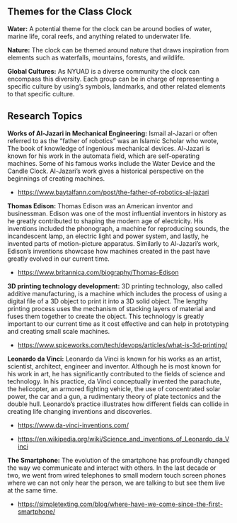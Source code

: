 ## Themes for the Class Clock
 
<b>Water:</b> A potential theme for the clock can be around bodies of water, marine life, coral reefs, and anything related to underwater life.
 
<b>Nature:</b> The clock can be themed around nature that draws inspiration from elements such as waterfalls, mountains, forests, and wildlife.
 
<b>Global Cultures:</b> As NYUAD is a diverse community the clock can encompass this diversity. Each group can be in charge of representing a specific culture by using’s symbols, landmarks, and other related elements to that specific culture. 
 
## Research Topics
 
<b>Works of Al-Jazari in Mechanical Engineering:</b> Ismail al-Jazari or often referred to as the “father of robotics” was an Islamic Scholar who wrote, The book of knowledge of ingenious mechanical devices. Al-Jazari is known for his work in the automata field, which are self-operating machines. Some of his famous works include the Water Device and the Candle Clock. Al-Jazari’s work gives a historical perspective on the beginnings of creating machines.
 
*  	https://www.baytalfann.com/post/the-father-of-robotics-al-jazari
 
<b>Thomas Edison:</b> Thomas Edison was an American inventor and businessman. Edison was one of the most influential inventors in history as he greatly contributed to shaping the modern age of electricity. His inventions included the phonograph, a machine for reproducing sounds, the incandescent lamp, an electric light and power system, and lastly, he invented parts of motion-picture apparatus. Similarly to Al-Jazari’s work, Edison’s inventions showcase how machines created in the past have greatly evolved in our current time. 
 
*  	https://www.britannica.com/biography/Thomas-Edison
 
<b>3D printing technology development:</b> 3D printing technology, also called additive manufacturing, is a machine which includes the process of using a digital file of a 3D object to print it into a 3D solid object. The lengthy printing process uses the mechanism of stacking layers of material and fuses them together to create the object. This technology is greatly important to our current time as it cost effective and can help in prototyping and creating small scale machines. 
 
*  	https://www.spiceworks.com/tech/devops/articles/what-is-3d-printing/
 
<b>Leonardo da Vinci:</b> Leonardo da Vinci is known for his works as an artist, scientist, architect, engineer and inventor. Although he is most known for his work in art, he has significantly contributed to the fields of science and technology. In his practice, da Vinci conceptually invented the parachute, the helicopter, an armored fighting vehicle, the use of concentrated solar power, the car and a gun, a rudimentary theory of plate tectonics and the double hull. Leonardo’s practice illustrates how different fields can collide in creating life changing inventions and discoveries. 
 
*  	https://www.da-vinci-inventions.com/

*  	https://en.wikipedia.org/wiki/Science_and_inventions_of_Leonardo_da_Vinci
 
<b>The Smartphone:</b> The evolution of the smartphone has profoundly changed the way we communicate and interact with others. In the last decade or two, we went from wired telephones to small modern touch screen phones where we can not only hear the person, we are talking to but see them live at the same time.
 
*  	https://simpletexting.com/blog/where-have-we-come-since-the-first-smartphone/
 
 
 
 
 
 
 
 
 
 
 
 


